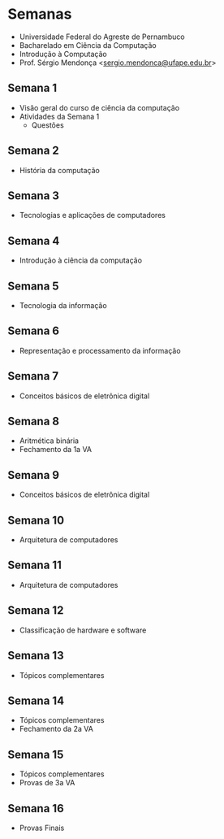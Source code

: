 # Semanas

- Universidade Federal do Agreste de Pernambuco
- Bacharelado em Ciência da Computação
- Introdução à Computação
- Prof. Sérgio Mendonça <[sergio.mendonca@ufape.edu.br](mailto:sergio.mendonca@ufape.edu.br)>

## Semana 1

- Visão geral do curso de ciência da computação
- Atividades da Semana 1
    - Questões

## Semana 2

- História da computação

## Semana 3

- Tecnologias e aplicações de computadores

## Semana 4

- Introdução à ciência da computação

## Semana 5

- Tecnologia da informação

## Semana 6

- Representação e processamento da informação

## Semana 7

- Conceitos básicos de eletrônica digital

## Semana 8

- Aritmética binária
- Fechamento da 1a VA

## Semana 9

- Conceitos básicos de eletrônica digital

## Semana 10

- Arquitetura de computadores

## Semana 11

- Arquitetura de computadores

## Semana 12

- Classificação de hardware e software

## Semana 13

- Tópicos complementares

## Semana 14

- Tópicos complementares 
- Fechamento da 2a VA

## Semana 15

- Tópicos complementares
- Provas de 3a VA

## Semana 16

- Provas Finais